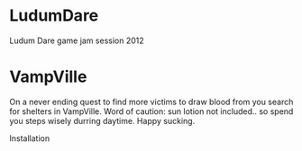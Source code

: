 LudumDare
=========

Ludum Dare game jam session 2012


VampVille
=========

On a never ending quest to find more victims to draw blood from you search for shelters in VampVille.
Word of caution: sun lotion not included.. so spend you steps wisely durring daytime. Happy sucking.

Installation
